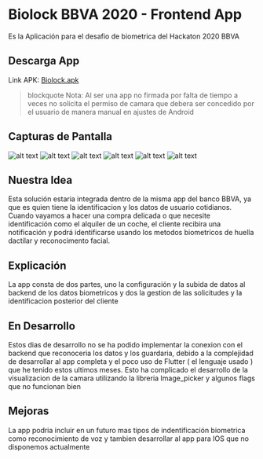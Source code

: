 # Biolock BBVA 2020 - Frontend App

Es la Aplicación para el desafio de biometrica del Hackaton 2020 BBVA


## Descarga App

Link APK: [Biolock.apk](https://github.com/Rapoporras/Biolock---Hackathon-BBVA-2020-Fronted/blob/master/Biolock.apk)
> blockquote Nota: Al ser una app no firmada por falta de tiempo a veces no solicita el permiso de camara que debera ser concedido por el usuario de manera manual en ajustes de Android

## Capturas de Pantalla 

![alt text](https://github.com/Rapoporras/Biolock---Hackathon-BBVA-2020-Fronted/blob/master/assets/ScreenShot/1.jpeg)
![alt text](https://github.com/Rapoporras/Biolock---Hackathon-BBVA-2020-Fronted/blob/master/assets/ScreenShot/2.jpeg)
![alt text](https://github.com/Rapoporras/Biolock---Hackathon-BBVA-2020-Fronted/blob/master/assets/ScreenShot/3.jpeg)
![alt text](https://github.com/Rapoporras/Biolock---Hackathon-BBVA-2020-Fronted/blob/master/assets/ScreenShot/4.jpeg)
![alt text](https://github.com/Rapoporras/Biolock---Hackathon-BBVA-2020-Fronted/blob/master/assets/ScreenShot/5.jpeg)
![alt text](https://github.com/Rapoporras/Biolock---Hackathon-BBVA-2020-Fronted/blob/master/assets/ScreenShot/6.jpeg)

## Nuestra Idea

Esta solución estaria integrada dentro de la misma app del banco BBVA, ya que es quien tiene la identificacion y los datos de usuario cotidianos.
Cuando vayamos a hacer una compra delicada o que necesite identificación como el alquiler de un coche, el cliente recibira una notificación y podrá identificarse usando los 
metodos biometricos de huella dactilar y reconocimento facial. 

## Explicación

La app consta de dos partes, uno la configuración y la subida de datos al backend de los datos biometricos y dos la gestion de las solicitudes y la identificacion posterior del cliente

## En Desarrollo

Estos dias de desarrollo no se ha podido implementar la conexion con el backend que reconoceria los datos y los guardaria, debido a la complejidad de desarrollar al app completa y el poco uso de Flutter ( el lenguaje usado ) que he tenido estos ultimos meses.
Esto ha complicado el desarrollo de la visualizacion de la camara utilizando la libreria Image_picker y algunos flags que no funcionan bien

## Mejoras 

La app podria incluir en un futuro mas tipos de indentificación biometrica como reconocimiento de voz y tambien desarrollar al app para IOS que no disponemos actualmente

